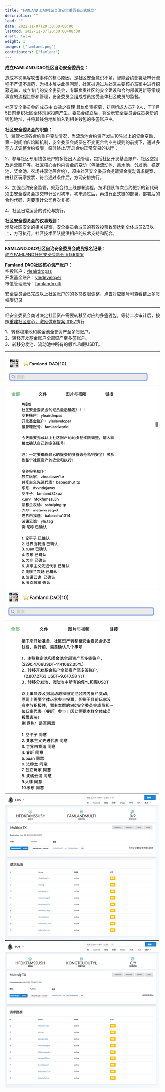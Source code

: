 ```yaml
---
title: "FAMLAND.DAO社区自治安全委员会正式成立"
description: ""
lead: ""
date: 2022-11-07T20:30:00+08:00
lastmod: 2022-11-07T20:30:00+08:00
draft: false
weight: 1
images: ["famland.png"]
contributors: ["famland"]
---
```

**成立FAMLAND.DAO社区自治安全委员会：**

造成本次黑客攻击事件的核心原因，是社区安全意识不足，智能合约部署及审计流程不严谨不规范，为根本解决此类问题，社区拟通过从社区主要核心玩家中进行招募选举，成立专门的安全委员会，专职负责社区的安全建设和合约部署更新等常规事宜的流程监督和管理，安全委员会组成成员接受全体社区成员的监督。

社区安全委员会的成员由 @盐之有理 具体负责招募，初期组成人员7-9人，于11月5日前组织社区全体玩家投票产生。委员会成立后，将公示安全委员会成员身份的钱包地址，并将其钱包地址加入到相关钱包的多签账户中。

**社区安全委员会的职能：**  
1、监管社区各合约账户变动情况，当流动池合约资产发生10%以上的资金变动，第一时间响应熔断机制，安全委员会成员在不变更合约业务规则的前提下，通过多签方式调整合约权限，临时终止/开启合约正常交易的执行；

2、参与社区专用钱包账户的多签出入金管理，包括社区开发基金账户、社区空投及运营账户等。社区核心合约内资金的变动（包括流动池、蓄水池、分发池、稳定池、奖金池、农场共享池等合约），须由社区安全委员会提请资金变动请求提案，由社区玩家投票，符合通过条件后，方可安排执行。

3、加强合约安全监管，规范合约上线部署流程，技术团队每次合约更新的新代码须由安全委员会提交审计公司初审，初审通过后，再进行正式链的部署，部署后的合约代码，需要审计公司再次复核。  

4、社区日常运营的讨论与执行。

**社区安全委员会的议事规则：**   
涉及社区安全的相关提案，安全委员会成员的有效投票数须达到全体成员2/3以上，方可执行。社区技术团队提供相应的技术支持和配合。  

***
**FAMLAND.DAO社区自治安全委员会成员报名记录：**  
[成立FAMLAND社区安全委员会 #155提案](https://github.com/famland/website/discussions/155)

**Famland.DAO社区核心资产账户：**  
空投账户：[yleairdropss](https://bloks.io/account/yleairdropss#keys)  
开发基金账户：[yledeveloper](https://bloks.io/account/yledeveloper#keys)  
市值管理账号：[famlandmulti](https://bloks.io/account/famlandmulti#keys)  

安全委员会已完成以上社区账户的的多签权限调整，点击对应账号可查看链上多签权限记录
***
经安全委员会商讨决定社区资产需要转移至对应的多签钱包，等待二次审计后，按照[重建社区信心，激励做市提案 #157](https://github.com/famland/website/discussions/157)执行

1、转移稳定池和奖金池全部资产至多签账户。  
2、转移开发基金账户全部资产至多签账户。  
3、转移分发池、流动池中所有的假YL和假USDT。  

***
<img width="500" alt="image" src="1.jpg"> <img width="500" alt="image" src="2.jpg">
<img width="500" alt="image" src="3.png"> <img width="500" alt="image" src="4.png">
